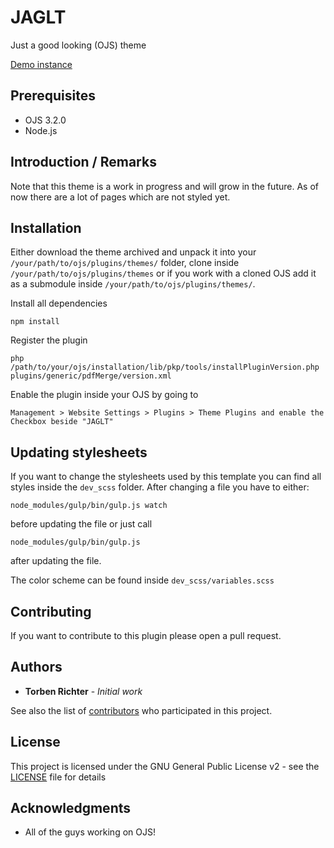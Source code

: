 # JAGLT
Just a good looking (OJS) theme

[Demo instance](https://static.99.120.47.78.clients.your-server.de/index.php/showcase/)

## Prerequisites
- OJS 3.2.0
- Node.js

## Introduction / Remarks
Note that this theme is a work in progress and will grow in the future. As of now there are a lot of pages which are not styled yet.

## Installation
Either download the theme archived and unpack it into your `/your/path/to/ojs/plugins/themes/` folder, clone inside `/your/path/to/ojs/plugins/themes` or if you work with a cloned OJS add it as a submodule inside `/your/path/to/ojs/plugins/themes/`.

Install all dependencies
```
npm install
```

Register the plugin

```
php /path/to/your/ojs/installation/lib/pkp/tools/installPluginVersion.php plugins/generic/pdfMerge/version.xml
```

Enable the plugin inside your OJS by going to

```
Management > Website Settings > Plugins > Theme Plugins and enable the Checkbox beside "JAGLT"
```

## Updating stylesheets
If you want to change the stylesheets used by this template you can find all styles inside the `dev_scss` folder.
After changing a file you have to either:
```
node_modules/gulp/bin/gulp.js watch
```

before updating the file or just call

```
node_modules/gulp/bin/gulp.js
```
after updating the file.

The color scheme can be found inside `dev_scss/variables.scss`

## Contributing

If you want to contribute to this plugin please open a pull request.

## Authors

* **Torben Richter** - *Initial work*

See also the list of [contributors](https://github.com/KRONWALLED1134/JAGLT/contributors) who participated in this project.

## License
This project is licensed under the GNU General Public License v2 - see the [LICENSE](LICENSE) file for details

## Acknowledgments

* All of the guys working on OJS!
